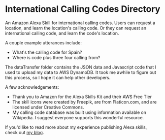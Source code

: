 # International Calling Codes Directory
An Amazon Alexa Skill for international calling codes. Users can request a location, and learn the location's calling code. Or they can request an international calling code, and learn the code's location.

A couple example utterances include:
- What's the calling code for Spain?
- Where is code plus three four calling from?

The dataTransfer folder contains the JSON data and Javascript code that I used to upload my data to AWS DynamoDB. It took me awhile to figure out this process, so I hope it can help other developers.

A few acknowledgements:
- Thank you to Amazon for the Alexa Skills Kit and their AWS Free Tier
- The skill icons were created by Freepik, are from Flaticon.com, and are licensed under Creative Commons.
- My calling code database was built using information available on Wikipedia. I suggest everyone supports this wonderful resource.

If you'd like to read more about my experience publishing Alexa skills, check out [my blog](http://shaina33.github.io).
